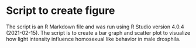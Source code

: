 # Script to create figure

The script is an R Markdown file and was run using R Studio version 4.0.4 (2021-02-15).
The script is to create a bar graph and scatter plot to visualize how light intensity
influence homosexual like behavior in male drosphila.
